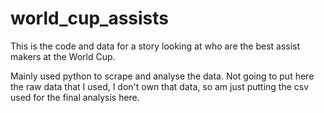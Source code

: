 # world_cup_assists
This is the code and data for a story looking at who are the best assist makers at the World Cup. 

Mainly used python to scrape and analyse the data. Not going to put here the raw data that I used, I don't own that data, so am just putting the csv used for the final analysis here.
